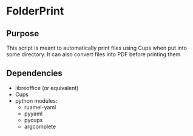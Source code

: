 # FolderPrint
## Purpose
This script is meant to automatically print files using Cups when put into some directory.
It can also convert files into PDF before printing them.

## Dependencies
- libreoffice (or equivalent)
- Cups
- python modules:
  - ruamel-yaml
  - pyyaml
  - pycups
  - argcomplete
